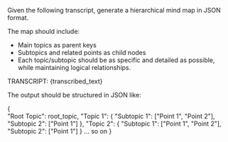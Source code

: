 Given the following transcript, generate a hierarchical mind map in JSON format.

The map should include:
- Main topics as parent keys
- Subtopics and related points as child nodes
- Each topic/subtopic should be as specific and detailed as possible, while maintaining logical relationships.

TRANSCRIPT: {transcribed_text}

The output should be structured in JSON like:

{   
    "Root Topic": root_topic,
    "Topic 1": {
        "Subtopic 1": ["Point 1", "Point 2"],
        "Subtopic 2": ["Point 1"]
    },
    "Topic 2": {
        "Subtopic 1": ["Point 1", "Point 2"],
        "Subtopic 2": ["Point 1"]
    }
    ... so on
}